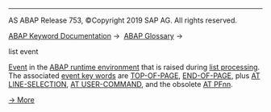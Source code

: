   

* * *

AS ABAP Release 753, ©Copyright 2019 SAP AG. All rights reserved.

[ABAP Keyword Documentation](javascript:call_link\('abenabap.htm'\)) →  [ABAP Glossary](javascript:call_link\('abenabap_glossary.htm'\)) → 

list event

[Event](javascript:call_link\('abenevent_glosry.htm'\) "Glossary Entry") in the [ABAP runtime environment](javascript:call_link\('abenabap_runtime_envir_glosry.htm'\) "Glossary Entry") that is raised during [list processing](javascript:call_link\('abenlist_processing_glosry.htm'\) "Glossary Entry"). The associated [event key words](javascript:call_link\('abenevent_keyword_glosry.htm'\) "Glossary Entry") are [TOP-OF-PAGE](javascript:call_link\('abaptop-of-page.htm'\)), [END-OF-PAGE](javascript:call_link\('abapend-of-page.htm'\)), plus [AT LINE-SELECTION](javascript:call_link\('abapat_line-selection.htm'\)), [AT USER-COMMAND](javascript:call_link\('abapat_user-command.htm'\)), and the obsolete [AT PFnn](javascript:call_link\('abapat_pfnn.htm'\)).

[→ More](javascript:call_link\('abenabap_lists_interactive.htm'\))